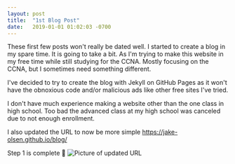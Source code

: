 ```yaml
---
layout: post
title:  "1st Blog Post"
date:   2019-01-01 01:02:03 -0700
---
```


These first few posts won't really be dated well. I started to create a blog in my spare time. It is going to take a bit. As I'm trying to make this website in my free time while still studying for the CCNA. Mostly focusing on the CCNA, but I sometimes need something different.

I've decided to try to create the blog with Jekyll on GitHub Pages as it won't have the obnoxious code and/or malicious ads like other free sites I've tried.

I don't have much experience making a website other than the one class in high school. Too bad the advanced class at my high school was canceled due to not enough enrollment.

I also updated the URL to now be more simple
<https://jake-olsen.github.io/blog/>

Step 1 is complete 🙂
<picture>
  <img 
    src="{{site.url}}{{site.baseurl}}\assets\images\FirstBlogPost.png" 
    alt="Picture of updated URL">
</picture>
